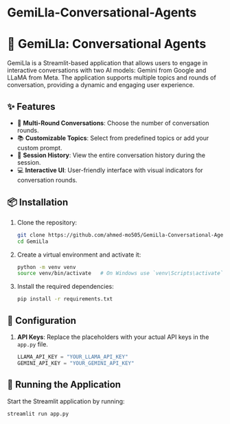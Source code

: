 # GemiLla-Conversational-Agents

# 💬 GemiLla: Conversational Agents

GemiLla is a Streamlit-based application that allows users to engage in interactive conversations with two AI models: Gemini from Google and LLaMA from Meta. The application supports multiple topics and rounds of conversation, providing a dynamic and engaging user experience.

## ✨ Features

- 🎲 **Multi-Round Conversations**: Choose the number of conversation rounds.
- 📚 **Customizable Topics**: Select from predefined topics or add your custom prompt.
- 📝 **Session History**: View the entire conversation history during the session.
- 💻 **Interactive UI**: User-friendly interface with visual indicators for conversation rounds.

## 📦 Installation

1. Clone the repository:

   ```sh
   git clone https://github.com/ahmed-mo505/GemiLla-Conversational-Agents.git
   cd GemiLla
   ```

2. Create a virtual environment and activate it:

   ```sh
   python -m venv venv
   source venv/bin/activate   # On Windows use `venv\Scripts\activate`
   ```

3. Install the required dependencies:

   ```sh
   pip install -r requirements.txt
   ```

## 🔧 Configuration

1. **API Keys**: Replace the placeholders with your actual API keys in the `app.py` file.

   ```python
   LLAMA_API_KEY = "YOUR_LLAMA_API_KEY"
   GEMINI_API_KEY = "YOUR_GEMINI_API_KEY"
   ```

## 🚀 Running the Application

Start the Streamlit application by running:

```sh
streamlit run app.py
```
